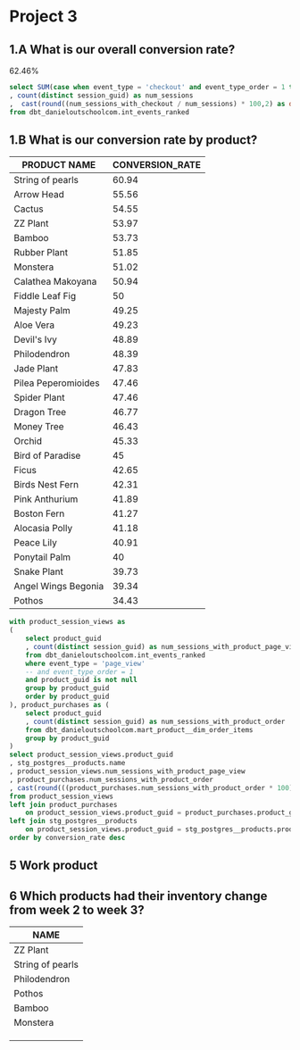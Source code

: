 # Project 3

## 1.A What is our overall conversion rate?
62.46%
```sql
select SUM(case when event_type = 'checkout' and event_type_order = 1 then 1 else 0 end) as num_sessions_with_checkout 
, count(distinct session_guid) as num_sessions
,  cast(round((num_sessions_with_checkout / num_sessions) * 100,2) as decimal(36,2)) as conversion_rate
from dbt_danieloutschoolcom.int_events_ranked
```


## 1.B What is our conversion rate by product?
| PRODUCT NAME        | CONVERSION_RATE |
|---------------------|-----------------|
| String of pearls    | 60.94           |
| Arrow Head          | 55.56           |
| Cactus              | 54.55           |
| ZZ Plant            | 53.97           |
| Bamboo              | 53.73           |
| Rubber Plant        | 51.85           |
| Monstera            | 51.02           |
| Calathea Makoyana   | 50.94           |
| Fiddle Leaf Fig     | 50              |
| Majesty Palm        | 49.25           |
| Aloe Vera           | 49.23           |
| Devil's Ivy         | 48.89           |
| Philodendron        | 48.39           |
| Jade Plant          | 47.83           |
| Pilea Peperomioides | 47.46           |
| Spider Plant        | 47.46           |
| Dragon Tree         | 46.77           |
| Money Tree          | 46.43           |
| Orchid              | 45.33           |
| Bird of Paradise    | 45              |
| Ficus               | 42.65           |
| Birds Nest Fern     | 42.31           |
| Pink Anthurium      | 41.89           |
| Boston Fern         | 41.27           |
| Alocasia Polly      | 41.18           |
| Peace Lily          | 40.91           |
| Ponytail Palm       | 40              |
| Snake Plant         | 39.73           |
| Angel Wings Begonia | 39.34           |
| Pothos              | 34.43           |

```sql
with product_session_views as
(
    select product_guid
    , count(distinct session_guid) as num_sessions_with_product_page_view
    from dbt_danieloutschoolcom.int_events_ranked
    where event_type = 'page_view'
    -- and event_type_order = 1
    and product_guid is not null
    group by product_guid
    order by product_guid
), product_purchases as (
    select product_guid
    , count(distinct session_guid) as num_sessions_with_product_order
    from dbt_danieloutschoolcom.mart_product__dim_order_items
    group by product_guid
)
select product_session_views.product_guid
, stg_postgres__products.name
, product_session_views.num_sessions_with_product_page_view
, product_purchases.num_sessions_with_product_order
, cast(round(((product_purchases.num_sessions_with_product_order * 100) / product_session_views.num_sessions_with_product_page_view),2) as decimal(36,2)) as conversion_rate
from product_session_views
left join product_purchases
    on product_session_views.product_guid = product_purchases.product_guid
left join stg_postgres__products
    on product_session_views.product_guid = stg_postgres__products.product_guid
order by conversion_rate desc

```



## 5 Work product






## 6 Which products had their inventory change from week 2 to week 3? 

| NAME             |
|------------------|
| ZZ Plant         |
| String of pearls |
| Philodendron     |
| Pothos           |
| Bamboo           |
| Monstera         |
|                  |
|                  |
|                  |
